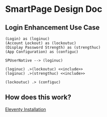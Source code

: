 # SmartPage Design Doc

## Login Enhancement Use Case

```plantuml
(Login) as (loginuc)
(Account Lockout) as (lockoutuc)
(Display Password Strength) as (strengthuc)
(App Configuration) as (configuc)

SPUserNative --> (loginuc)

(loginuc) .>(lockoutuc) <<include>>
(loginuc) .>(strengthuc) <<include>>

(lockoutuc) .> (configuc)
```

## How does this work?
[Eleventy Installation](./install11t)